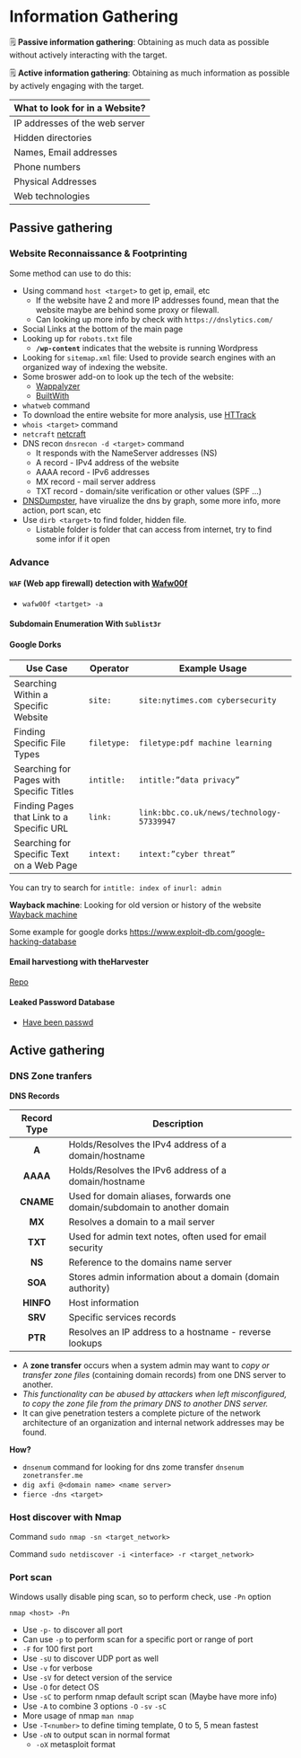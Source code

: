 # Information Gathering

🗒️ **Passive information gathering**: Obtaining as much data as possible without actively interacting with the target.

🗒️ **Active information gathering**: Obtaining as much information as possible by actively engaging with the target.

| What to look for in a Website? |
| ------------------------------ |
| IP addresses of the web server |
| Hidden directories             |
| Names, Email addresses         |
| Phone numbers                  |
| Physical Addresses             |
| Web technologies               |

## Passive gathering

### Website Reconnaissance & Footprinting

Some method can use to do this:
- Using command `host <target>` to get ip, email, etc
    - If the website have 2 and more IP addresses found, mean that the website maybe are behind some proxy or filewall.
    - Can looking up more info by check with `https://dnslytics.com/`
- Social Links at the bottom of the main page
- Looking up for `robots.txt` file
    - **`/wp-content`** indicates that the website is running Wordpress
- Looking for `sitemap.xml` file: Used to provide search engines with an organized way of indexing the website.
- Some broswer add-on to look up the tech of the website:
    - [Wappalyzer](https://www.wappalyzer.com/)
    - [BuiltWith](https://builtwith.com/)
- `whatweb` command
- To download the entire website for more analysis, use [HTTrack](https://www.httrack.com/)
- `whois <target>` command 
- `netcraft` [netcraft](https://www.netcraft.com/)
- DNS recon `dnsrecon -d <target>` command
    - It responds with the NameServer addresses (NS)
    - A record - IPv4 address of the website
    - AAAA record - IPv6 addresses
    - MX record - mail server address
    - TXT record - domain/site verification or other values (SPF ...)
- [DNSDumpster](https://dnsdumpster.com/), have virualize the dns by graph, some more info, more action, port scan, etc
- Use `dirb <target>` to find folder, hidden file.
    - Listable folder is folder that can access from internet, try to find some infor if it open

### Advance

#### **`WAF` (Web app firewall) detection with [Wafw00f](https://github.com/EnableSecurity/wafw00f)**
- `wafw00f <tartget> -a`

#### **Subdomain Enumeration With `Sublist3r`**

#### **Google Dorks**

Use Case | Operator | Example Usage
--|--|--
Searching Within a Specific Website | `site:` | `site:nytimes.com cybersecurity`
Finding Specific File Types | `filetype:` | `filetype:pdf machine learning`
Searching for Pages with Specific Titles | `intitle:` | `intitle:”data privacy”`
Finding Pages that Link to a Specific URL | `link:` | `link:bbc.co.uk/news/technology-57339947`
Searching for Specific Text on a Web Page| `intext:` | `intext:”cyber threat”`

You can try to search for `intitle: index of` `inurl: admin`

**Wayback machine**: Looking for old version or history of the website [Wayback machine](https://web.archive.org/)

Some example for google dorks https://www.exploit-db.com/google-hacking-database

#### Email harvestiong with theHarvester

[Repo](https://github.com/laramies/theHarvester)

#### Leaked Password Database

- [Have been passwd](https://haveibeenpwned.com/)

## Active gathering

### DNS Zone tranfers

**DNS Records**


| Record Type | Description                                                              |
| :---------: | ------------------------------------------------------------------------ |
|    **A**    | Holds/Resolves the IPv4 address of a domain/hostname                     |
|   **AAAA**  | Holds/Resolves the IPv6 address of a domain/hostname                     |
|  **CNAME**  | Used for domain aliases, forwards one domain/subdomain to another domain |
|    **MX**   | Resolves a domain to a mail server                                       |
|   **TXT**   | Used for admin text notes, often used for email security                 |
|    **NS**   | Reference to the domains name server                                     |
|   **SOA**   | Stores admin information about a domain (domain authority)               |
|  **HINFO**  | Host information                                                         |
|   **SRV**   | Specific services records                                                |
|   **PTR**   | Resolves an IP address to a hostname - reverse lookups                   |


* A **zone transfer** occurs when a system admin may want to _copy or transfer zone files_ (containing domain records) from one DNS server to another.
* _This functionality can be abused by attackers when left misconfigured, to copy the zone file from the primary DNS to another DNS server._
* It can give penetration testers a complete picture of the network architecture of an organization and internal network addresses may be found.

**How?**
- `dnsenum` command for looking for dns zome transfer `dnsenum zonetransfer.me`
- `dig axfi @<domain name> <name server>`
- `fierce -dns <target>`

### Host discover with Nmap

Command `sudo nmap -sn <target_network>`

Command `sudo netdiscover -i <interface> -r <target_network>` 

### Port scan

Windows usally disable ping scan, so to perform check, use `-Pn` option

`nmap <host> -Pn`

- Use `-p-` to discover all port
- Can use `-p` to perform scan for a specific port or range of port
- `-F` for 100 first port
- Use `-sU` to discover UDP port as well
- Use `-v` for verbose
- Use `-sV` for detect version of the service
- Use `-O` for detect OS
- Use `-sC` to perform nmap default script scan (Maybe have more info)
- Use `-A` to combine 3 options `-O` `-sv` `-sC`
- More usage of nmap `man nmap`
- Use `-T<number>` to define timing template, 0 to 5, 5 mean fastest
- Use `-oN` to output scan in normal format
    - `-oX` metasploit format
